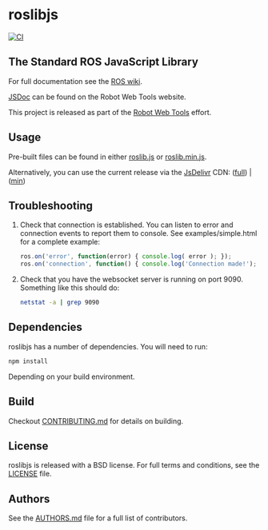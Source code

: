 # roslibjs

[![CI](https://github.com/RobotWebTools/roslibjs/actions/workflows/main.yml/badge.svg)](https://github.com/RobotWebTools/roslibjs/actions/workflows/main.yml)

## The Standard ROS JavaScript Library

For full documentation see the [ROS wiki](http://wiki.ros.org/roslibjs).

[JSDoc](http://robotwebtools.org/roslibjs) can be found on the Robot Web Tools website.

This project is released as part of the [Robot Web Tools](http://robotwebtools.org/) effort.

## Usage

Pre-built files can be found in either [roslib.js](build/roslib.js) or [roslib.min.js](build/roslib.min.js).

Alternatively, you can use the current release via the [JsDelivr](https://www.jsdelivr.com/) CDN: ([full](https://cdn.jsdelivr.net/npm/roslib@1/build/roslib.js)) | ([min](https://cdn.jsdelivr.net/npm/roslib@1/build/roslib.min.js))

## Troubleshooting

1. Check that connection is established. You can listen to error and
   connection events to report them to console. See
   examples/simple.html for a complete example:

   ```js
   ros.on('error', function(error) { console.log( error ); });
   ros.on('connection', function() { console.log('Connection made!'); });
   ```

2. Check that you have the websocket server is running on
   port 9090. Something like this should do:

   ```bash
   netstat -a | grep 9090
   ```

## Dependencies

roslibjs has a number of dependencies. You will need to run:

```bash
npm install
```

Depending on your build environment.

## Build

Checkout [CONTRIBUTING.md](CONTRIBUTING.md) for details on building.

## License

roslibjs is released with a BSD license. For full terms and conditions, see the [LICENSE](LICENSE) file.

## Authors

See the [AUTHORS.md](AUTHORS.md) file for a full list of contributors.

